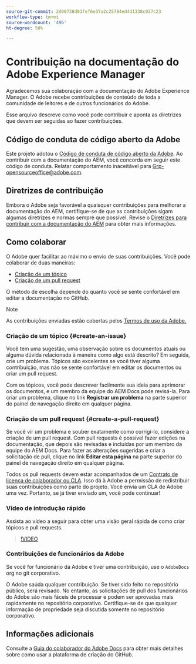 ```yaml
---
source-git-commit: 2d90738d01fef6e37a2c25784ed4d1338c037c23
workflow-type: tm+mt
source-wordcount: '496'
ht-degree: 50%

---
```

# Contribuição na documentação do Adobe Experience Manager

Agradecemos sua colaboração com a documentação do Adobe Experience Manager. O Adobe recebe contribuições de conteúdo de toda a comunidade de leitores e de outros funcionários do Adobe.

Esse arquivo descreve como você pode contribuir e aponta as diretrizes que devem ser seguidas ao fazer contribuições.

## Código de conduta de código aberto da Adobe

Este projeto adotou o [Código de conduta de código aberto da Adobe](code-of-conduct.md). Ao contribuir com a documentação do AEM, você concorda em seguir este código de conduta. Relatar comportamento inaceitável para [Grp-opensourceoffice@adobe.com](mailto:Grp-opensourceoffice@adobe.com).

## Diretrizes de contribuição

Embora o Adobe seja favorável a quaisquer contribuições para melhorar a documentação do AEM, certifique-se de que as contribuições sigam algumas diretrizes e normas sempre que possível. Revise o [Diretrizes para contribuir com a documentação do AEM](guidelines.md) para obter mais informações.

## Como colaborar

O Adobe quer facilitar ao máximo o envio de suas contribuições. Você pode colaborar de duas maneiras:

* [Criação de um tópico](#create-an-issue)
* [Criação de um pull request](#create-a-pull-request)

O método de escolha depende do quanto você se sente confortável em editar a documentação no GitHub.

>[!NOTE]
>
>As contribuições enviadas estão cobertas pelos [Termos de uso da Adobe.](https://www.adobe.com/br/legal/terms.html)

### Criação de um tópico {#create-an-issue}

Você tem uma sugestão, uma observação sobre os documentos atuais ou alguma dúvida relacionada à maneira como algo está descrito? Em seguida, crie um problema. Tópicos são excelentes se você tiver alguma contribuição, mas não se sente confortável em editar os documentos ou criar um pull request.

Com os tópicos, você pode descrever facilmente sua ideia para aprimorar os documentos, e um membro da equipe do AEM Docs pode revisá-la. Para criar um problema, clique no link **Registrar um problema** na parte superior do painel de navegação direito em qualquer página.

### Criação de um pull request {#create-a-pull-request}

Se você vir um problema e souber exatamente como corrigi-lo, considere a criação de um pull request. Com pull requests é possível fazer edições na documentação, que depois são revisadas e incluídas por um membro da equipe do AEM Docs. Para fazer as alterações sugeridas e criar a solicitação de pull, clique no link **Editar esta página** na parte superior do painel de navegação direito em qualquer página.

Todos os pull requests devem estar acompanhados de um [Contrato de licença de colaborador ou CLA](https://opensource.adobe.com/cla.html). Isso dá à Adobe a permissão de redistribuir suas contribuições como parte do projeto. Você envia um CLA de Adobe uma vez. Portanto, se já tiver enviado um, você pode continuar!

### Vídeo de introdução rápido

Assista ao vídeo a seguir para obter uma visão geral rápida de como criar tópicos e pull requests.

>[!VIDEO](https://video.tv.adobe.com/v/27069)

### Contribuições de funcionários da Adobe

Se você for funcionário da Adobe e tiver uma contribuição, use o `AdobeDocs` org no git corporativo.

O Adobe saúda qualquer contribuição. Se tiver sido feito no repositório público, será revisado. No entanto, as solicitações de pull dos funcionários do Adobe são mais fáceis de processar e podem ser aprovadas mais rapidamente no repositório corporativo. Certifique-se de que qualquer informação de propriedade seja discutida somente no repositório corporativo.

## Informações adicionais

Consulte a [Guia do colaborador do Adobe Docs](https://experienceleague.adobe.com/en/docs/contributor/contributor-guide/introduction) para obter mais detalhes sobre como usar a plataforma de criação do GitHub.
